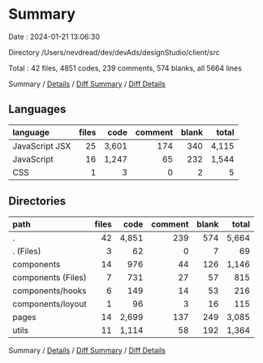 # Summary

Date : 2024-01-21 13:06:30

Directory /Users/nevdread/dev/devAds/designStudio/client/src

Total : 42 files,  4851 codes, 239 comments, 574 blanks, all 5664 lines

Summary / [Details](details.md) / [Diff Summary](diff.md) / [Diff Details](diff-details.md)

## Languages
| language | files | code | comment | blank | total |
| :--- | ---: | ---: | ---: | ---: | ---: |
| JavaScript JSX | 25 | 3,601 | 174 | 340 | 4,115 |
| JavaScript | 16 | 1,247 | 65 | 232 | 1,544 |
| CSS | 1 | 3 | 0 | 2 | 5 |

## Directories
| path | files | code | comment | blank | total |
| :--- | ---: | ---: | ---: | ---: | ---: |
| . | 42 | 4,851 | 239 | 574 | 5,664 |
| . (Files) | 3 | 62 | 0 | 7 | 69 |
| components | 14 | 976 | 44 | 126 | 1,146 |
| components (Files) | 7 | 731 | 27 | 57 | 815 |
| components/hooks | 6 | 149 | 14 | 53 | 216 |
| components/loyout | 1 | 96 | 3 | 16 | 115 |
| pages | 14 | 2,699 | 137 | 249 | 3,085 |
| utils | 11 | 1,114 | 58 | 192 | 1,364 |

Summary / [Details](details.md) / [Diff Summary](diff.md) / [Diff Details](diff-details.md)